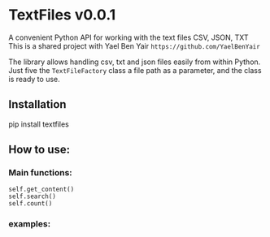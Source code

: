 # TextFiles v0.0.1
A convenient Python API for working with the text files CSV, JSON, TXT
This is a shared project with Yael Ben Yair `https://github.com/YaelBenYair`

The library allows handling csv, txt and json files easily from within Python. Just five the `TextFileFactory` class a file path as a parameter, and the class is ready to use.
## Installation
pip install textfiles

## How to use:
### Main functions:
    self.get_content()
    self.search()
    self.count()
    
    
### examples:

